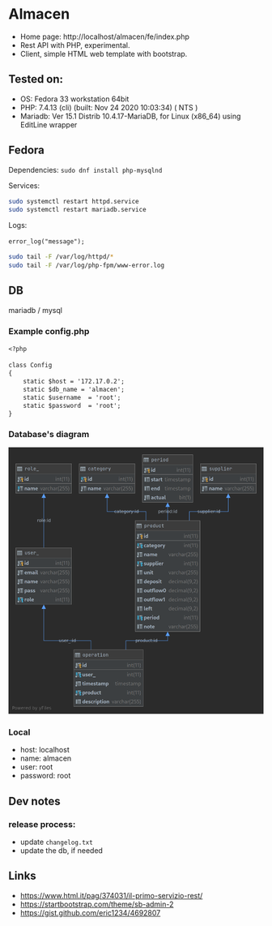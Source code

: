# Almacen
+ Home page: http://localhost/almacen/fe/index.php
+ Rest API with PHP, experimental.
+ Client, simple HTML web template with bootstrap.
## Tested on:
+ OS: Fedora 33 workstation 64bit
+ PHP: 7.4.13 (cli) (built: Nov 24 2020 10:03:34) ( NTS )
+ Mariadb: Ver 15.1 Distrib 10.4.17-MariaDB, for Linux (x86_64) using  EditLine wrapper
## Fedora
Dependencies:
```sudo dnf install php-mysqlnd```

Services:
```bash
sudo systemctl restart httpd.service
sudo systemctl restart mariadb.service
```

Logs:

```error_log("message");```
```bash
sudo tail -F /var/log/httpd/*
sudo tail -F /var/log/php-fpm/www-error.log
```
## DB
mariadb / mysql
### Example config.php
```injectablephp
<?php

class Config
{
	static $host = '172.17.0.2';
	static $db_name = 'almacen';
	static $username  = 'root';
	static $password  = 'root';
}
```
### Database's diagram
![image info](./almacen.png)
### Local
+ host: localhost
+ name: almacen
+ user: root
+ password: root

## Dev notes

### release process:
+ update ```changelog.txt```
+ update the db, if needed

## Links
+ https://www.html.it/pag/374031/il-primo-servizio-rest/
+ https://startbootstrap.com/theme/sb-admin-2
+ https://gist.github.com/eric1234/4692807
